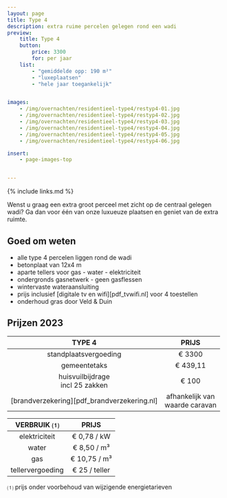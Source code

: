 ```yaml
---
layout: page
title: Type 4
description: extra ruime percelen gelegen rond een wadi
preview:
    title: Type 4
    button:
        price: 3300
        for: per jaar
    list:
        - "gemiddelde opp: 190 m²"
        - "luxeplaatsen"
        - "hele jaar toegankelijk"


images:
    - /img/overnachten/residentieel-type4/restyp4-01.jpg
    - /img/overnachten/residentieel-type4/restyp4-02.jpg
    - /img/overnachten/residentieel-type4/restyp4-03.jpg
    - /img/overnachten/residentieel-type4/restyp4-04.jpg
    - /img/overnachten/residentieel-type4/restyp4-05.jpg
    - /img/overnachten/residentieel-type4/restyp4-06.jpg

insert:
    - page-images-top


---
```


{% include links.md %}

Wenst u graag een extra groot perceel met zicht op de centraal gelegen wadi? Ga dan voor één van onze luxueuze plaatsen en geniet van de extra ruimte.

## Goed om weten

- alle type 4 percelen liggen rond de wadi
- betonplaat van 12x4 m
- aparte tellers voor gas - water - elektriciteit
- ondergronds gasnetwerk - geen gasflessen
- wintervaste wateraansluiting
- prijs inclusief [digitale tv en wifi][pdf_tvwifi.nl] voor 4 toestellen
- onderhoud gras door Veld & Duin


## Prijzen 2023

TYPE 4                |PRIJS           |
:--------------------:|:--------------:|
standplaatsvergoeding | € 3300             
gemeentetaks          | € 439,11
huisvuilbijdrage<br>incl 25 zakken<br> | € 100   
[brandverzekering][pdf_brandverzekering.nl]     |afhankelijk van <br>waarde caravan

VERBRUIK ⑴           |PRIJS          |
:--------------------:|:-------------:|
elektriciteit         | € 0,78 / kW        
water                 | € 8,50 / m³  
gas                   | € 10,75 / m³       
tellervergoeding      | € 25 / teller

⑴ prijs onder voorbehoud van wijzigende energietarieven
